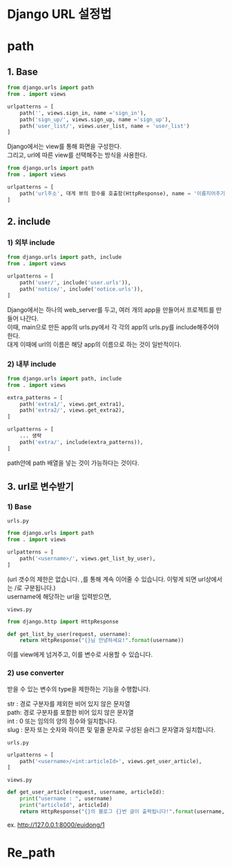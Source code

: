 # Django URL 설정법

# path

## 1. Base
```python
from django.urls import path
from . import views

urlpatterns = [
    path('', views.sign_in, name ='sign_in'),
    path('sign_up/', views.sign_up, name ='sign_up'),
    path('user_list/', views.user_list, name = 'user_list')
]
```
Django에서는 view를 통해 화면을 구성한다.<br>
그리고, url에 따른 view를 선택해주는 방식을 사용한다.


```python
from django.urls import path
from . import views

urlpatterns = [
    path('url주소', 대게 뷰의 함수를 호출함(HttpResponse), name = '이름지어주기'),
]
```

## 2. include
### 1) 외부 include
```python
from django.urls import path, include
from . import views

urlpatterns = [
    path('user/', include('user.urls')),
    path('notice/', include('notice.urls')),
]
```
Django에서는 하나의 web_server를 두고, 여러 개의 app을 만들어서 프로젝트를 만들어 나간다. <br>
이때, main으로 만든 app의 urls.py에서 각 각의 app의 urls.py를 include해주어야 한다. <br>
대게 이때에 url의 이름은 해당 app의 이름으로 하는 것이 일반적이다.

### 2) 내부 include
```python
from django.urls import path, include
from . import views

extra_patterns = [
    path('extra1/', views.get_extra1),
    path('extra2/', views.get_extra2),
]

urlpatterns = [
    ... 생략
    path('extra/', include(extra_patterns)),
]
```
path안에 path 배열을 넣는 것이 가능하다는 것이다.

## 3. url로 변수받기 
### 1) Base
`urls.py`
```python
from django.urls import path
from . import views

urlpatterns = [
    path('<username>/', views.get_list_by_user),
]
```
(url 갯수의 제한은 없습니다. ,를 통해 계속 이어줄 수 있습니다. 이렇게 되면 url상에서는 /로 구분됩니다.) <br>
username에 해당하는 url을 입력받으면, 

`views.py`
```python
from django.http import HttpResponse

def get_list_by_user(request, username):
    return HttpResponse("{}님 안녕하세요!".format(username))
```

이를 view에게 넘겨주고, 이를 변수로 사용할 수 있습니다.

### 2) use converter
받을 수 있는 변수의 type을 제한하는 기능을 수행합니다.

str : 경로 구분자를 제외한 비어 있지 않은 문자열 <br>
path: 경로 구분자를 포함한 비어 있지 않은 문자열 <br>
int : 0 또는 임의의 양의 정수와 일치합니다. <br>
slug : 문자 또는 숫자와 하이픈 및 밑줄 문자로 구성된 슬러그 문자열과 일치합니다. <br>

`urls.py`
```python
urlpatterns = [
    path('<username>/<int:articleId>', views.get_user_article),  
]

```

`views.py`
```python
def get_user_article(request, username, articleId):
    print("username : ", username)
    print("articleId", articleId)
    return HttpResponse("{}의 블로그 {}번 글이 출력됩니다!".format(username, articleId))
```
ex. http://127.0.0.1:8000/euidong/1

# Re_path
